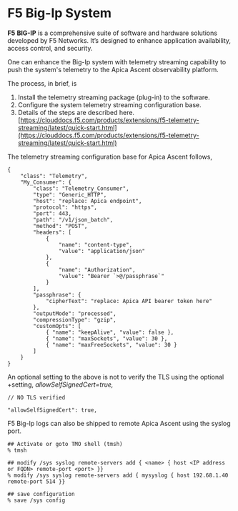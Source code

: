# F5 Big-Ip System

**F5** **BIG-IP** is a comprehensive suite of software and hardware solutions developed by F5 Networks. It’s designed to enhance application availability, access control, and security. &#x20;

One can enhance the Big-Ip system with telemetry streaming capability to push the system's telemetry to the Apica Ascent observability platform.  &#x20;

The process, in brief, is

1. Install the telemetry streaming package (plug-in) to the software.
2. Configure the system telemetry streaming configuration base.
3. Details of the steps are described here.  [https://clouddocs.f5.com/products/extensions/f5-telemetry-streaming/latest/quick-start.html](https://clouddocs.f5.com/products/extensions/f5-telemetry-streaming/latest/quick-start.html)

The telemetry streaming configuration base for Apica Ascent follows,

```
{
    "class": "Telemetry",
    "My_Consumer": {
        "class": "Telemetry_Consumer",
        "type": "Generic_HTTP",
        "host": "replace: Apica endpoint",
        "protocol": "https",
        "port": 443,
        "path": "/v1/json_batch",
        "method": "POST",
        "headers": [
            {
                "name": "content-type",
                "value": "application/json"
            },
            {
                "name": "Authorization",
                "value": "Bearer `>@/passphrase`"
            }
        ],
        "passphrase": {
            "cipherText": "replace: Apica API bearer token here"
        },
        "outputMode": "processed",
        "compressionType": "gzip",
        "customOpts": [
            { "name": "keepAlive", "value": false },
            { "name": "maxSockets", "value": 30 },
            { "name": "maxFreeSockets", "value": 30 }
        ]
    }
}
```

An optional setting to the above is not to verify the TLS using the optional +setting, _allowSelfSignedCert=true,_

```
// NO TLS verified

"allowSelfSignedCert": true,

```

F5 Big-Ip logs can also be shipped to remote Apica Ascent using the syslog port.

```
## Activate or goto TMO shell (tmsh)
% tmsh

## modify /sys syslog remote-servers add { <name> { host <IP address or FQDN> remote-port <port> }}
% modify /sys syslog remote-servers add { mysyslog { host 192.68.1.40 remote-port 514 }}

## save configuration
% save /sys config
```

